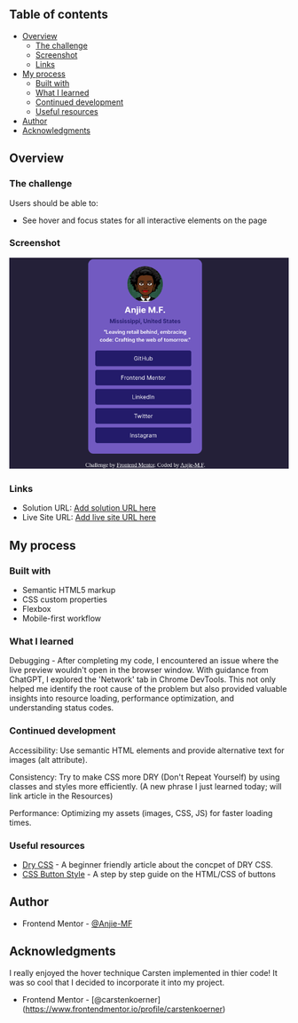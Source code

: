 ## Table of contents

- [Overview](#overview)
  - [The challenge](#the-challenge)
  - [Screenshot](#screenshot)
  - [Links](#links)
- [My process](#my-process)
  - [Built with](#built-with)
  - [What I learned](#what-i-learned)
  - [Continued development](#continued-development)
  - [Useful resources](#useful-resources)
- [Author](#author)
- [Acknowledgments](#acknowledgments)

## Overview

### The challenge

Users should be able to:

- See hover and focus states for all interactive elements on the page

### Screenshot

![](assets/images/Screenshot%202024-04-08%2011.39.24%20PM.png)

### Links

- Solution URL: [Add solution URL here](https://your-solution-url.com)
- Live Site URL: [Add live site URL here](https://your-live-site-url.com)

## My process

### Built with

- Semantic HTML5 markup
- CSS custom properties
- Flexbox
- Mobile-first workflow

### What I learned

Debugging - After completing my code, I encountered an issue where the live preview wouldn't open in the browser window. With guidance from ChatGPT, I explored the 'Network' tab in Chrome DevTools. This not only helped me identify the root cause of the problem but also provided valuable insights into resource loading, performance optimization, and understanding status codes.

### Continued development

Accessibility: Use semantic HTML elements and provide alternative text for images (alt attribute).

Consistency: Try to make CSS more DRY (Don't Repeat Yourself) by using classes and styles more efficiently. (A new phrase I just learned today; will link article in the Resources)

Performance: Optimizing my assets (images, CSS, JS) for faster loading times.

### Useful resources

- [Dry CSS](https://vanseodesign.com/css/dry-principles/) - A beginner friendly article about the concpet of DRY CSS.
- [CSS Button Style](https://www.freecodecamp.org/news/css-button-style-hover-color-and-background/#hover) - A step by step guide on the HTML/CSS of buttons

## Author

- Frontend Mentor - [@Anjie-MF](https://www.frontendmentor.io/profile/Anjie-MF)

## Acknowledgments

I really enjoyed the hover technique Carsten implemented in thier code! It was so cool that I decided to incorporate it into my project. 

- Frontend Mentor - [@carstenkoerner] (https://www.frontendmentor.io/profile/carstenkoerner)


